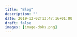 ```yaml
---
title: "Blog"
description: ""
date: 2019-12-02T13:47:16+01:00
draft: false
images: [image-doks.png]
---
```

